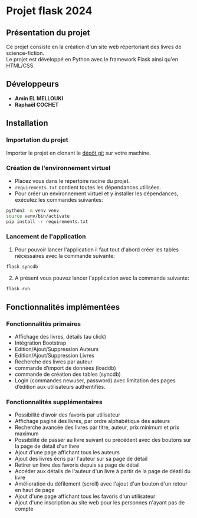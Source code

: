 # Projet flask 2024

## Présentation du projet

Ce projet consiste en la création d'un site web répertoriant des livres de science-fiction.<br>Le projet est développé en Python avec le framework Flask ainsi qu'en HTML/CSS.

## Développeurs

- **Amin EL MELLOUKI**
- **Raphaël COCHET**

## Installation

### Importation du projet
Importer le projet en clonant le [dépôt git](https://github.com/amin-elmellouki/tp_flask_COCHET_ELMELLOUKI.git) sur votre machine.


### Création de l'environnement virtuel

- Placez vous dans le répertoire racine du projet.
- `requirements.txt` contient toutes les dépendances utilisées. 
- Pour créer un environnement virtuel et y installer les dépendances, exécutez les commandes suivantes:

```bash
python3 -m venv venv
source venv/bin/activate
pip install -r requirements.txt
```
### Lancement de l'application

1. Pour pouvoir lancer l'application il faut tout d'abord créer les tables nécessaires avec la commande suivante:
```bash
flask syncdb
```

2. A présent vous pouvez lancer l'application avec la commande suivante:
```bash
flask run
```

## Fonctionnalités implémentées

### Fonctionnalités primaires
- Affichage des livres, détails (au click)<br>
- Intégration Bootstrap<br>
- Edition/Ajout/Suppression Auteurs<br>
- Edition/Ajout/Suppression Livres<br>
- Recherche des livres par auteur<br>
- commande d’import de données (loaddb)<br>
- commande de création des tables (syncdb)<br>
- Login (commandes newuser, password) avec limitation des pages d’édition aux utilisateurs authentifiés.

### Fonctionnalités supplémentaires
- Possibilité d’avoir des favoris par utilisateur <br>
- Affichage paginé des livres, par ordre alphabétique des auteurs<br>
- Recherche avancée des livres par titre, auteur, prix minimum et prix maximum<br>
- Possibilité de passer au livre suivant ou précédent avec des boutons sur la page de 
  détail d'un livre<br>
- Ajout d'une page affichant tous les auteurs<br>
- Ajout des livres écris par l'auteur sur sa page de détail<br>
- Retirer un livre des favoris depuis sa page de détail<br>
- Accéder aux détails de l'auteur d'un livre à partir de la page de déatil du livre<br>
- Amélioration du défilement (scroll) avec l'ajout d'un bouton d'un retour en haut de page<br>
- Ajout d'une page affichant tous les favoris d'un utilisateur
- Ajout d'une inscription au site web pour les personnes n'ayant pas de compte